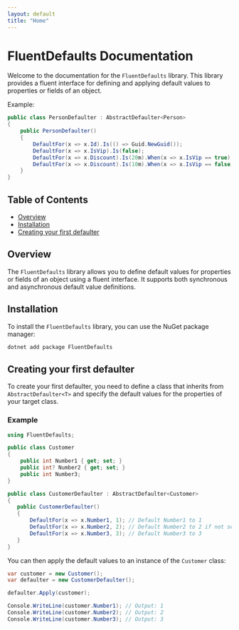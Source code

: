 ```yaml
---
layout: default
title: "Home"
---
```


# FluentDefaults Documentation

Welcome to the documentation for the `FluentDefaults` library. This library provides a fluent interface for defining and applying default values to properties or fields of an object.

Example:
```csharp
public class PersonDefaulter : AbstractDefaulter<Person>
{
    public PersonDefaulter()
    {
        DefaultFor(x => x.Id).Is(() => Guid.NewGuid());
        DefaultFor(x => x.IsVip).Is(false);
        DefaultFor(x => x.Discount).Is(20m).When(x => x.IsVip == true);
        DefaultFor(x => x.Discount).Is(10m).When(x => x.IsVip == false);
    }
}
```

## Table of Contents

- [Overview](#overview)
- [Installation](#installation)
- [Creating your first defaulter](#creating-your-first-defaulter)

## Overview

The `FluentDefaults` library allows you to define default values for properties or fields of an object using a fluent interface. It supports both synchronous and asynchronous default value definitions.

## Installation

To install the `FluentDefaults` library, you can use the NuGet package manager:

```bash
dotnet add package FluentDefaults
```

## Creating your first defaulter

To create your first defaulter, you need to define a class that inherits from `AbstractDefaulter<T>` and specify the default values for the properties of your target class.

### Example

```csharp
using FluentDefaults;

public class Customer 
{ 
    public int Number1 { get; set; }
    public int? Number2 { get; set; }
    public int Number3; 
}

public class CustomerDefaulter : AbstractDefaulter<Customer>
{ 
   public CustomerDefaulter()
   { 
       DefaultFor(x => x.Number1, 1); // Default Number1 to 1 
       DefaultFor(x => x.Number2, 2); // Default Number2 to 2 if not set 
       DefaultFor(x => x.Number3, 3); // Default Number3 to 3 
   }
}
```

You can then apply the default values to an instance of the `Customer` class:

```csharp
var customer = new Customer();
var defaulter = new CustomerDefaulter();

defaulter.Apply(customer);

Console.WriteLine(customer.Number1); // Output: 1 
Console.WriteLine(customer.Number2); // Output: 2 
Console.WriteLine(customer.Number3); // Output: 3
```
